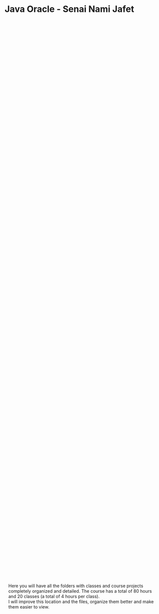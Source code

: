 # Java Oracle - Senai Nami Jafet

<div style="position: absolute; top: 50%; left: 50%; transform: translate(-50%, -50%);">
  <p>Here you will have all the folders with classes and course projects completely organized and detailed. The course has a total of 80 hours and 20 classes (a total of 4 hours per class).<br> I will improve this location and the files, organize them better and make them easier to view.</p>
</div>
